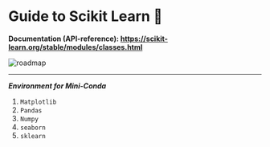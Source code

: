 # Guide to Scikit Learn 🚀

**Documentation (API-reference): https://scikit-learn.org/stable/modules/classes.html**

<img alt="roadmap" src="https://scikit-learn.org/stable/_static/ml_map.png" />

<hr/>

**_Environment for Mini-Conda_**

1. `Matplotlib`
2. `Pandas`
3. `Numpy`
4. `seaborn`
5. `sklearn`
